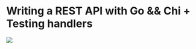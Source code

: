 # Writing a REST API with Go && Chi + Testing handlers

[![](http://img.youtube.com/vi/zeme_TmXyBk/0.jpg)](http://www.youtube.com/watch?v=zeme_TmXyBk "")
